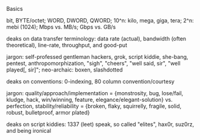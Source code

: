 Basics

bit, BYTE/octet; WORD, DWORD, QWORD; 10^n: kilo, mega, giga, tera; 2^n: mebi (1024); Mbps vs. MB/s; Gbps vs. GB/s

deaks on data transfer terminology: data rate (actual), bandwidth (often theoretical), line-rate, throughput, and good-put

jargon: self-professed gentleman hackers, grok, script kiddie, she-bang, pentest, anthropomorphization, "sigh", "cheers", "well said, sir", "well played[, sir]"; neo-archaic: boxen, slashdotted

deaks on conventions: 0-indexing, 80 column convention/courtesy

jargon: quality/approach/implementation = {monstrosity, bug, lose/fail, kludge, hack, win/winning, feature, elegance/elegant-solution} vs. perfection, stability/reliability = {broken, flaky, squirrelly, fragile, solid, robust, bulletproof, armor plated}

deaks on script kiddies: 1337 (leet) speak, so called "elites", hax0r, suz0rz, and being ironical
